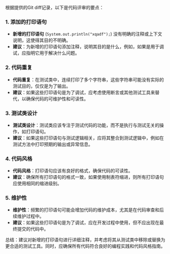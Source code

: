 根据提供的Git diff记录，以下是代码评审的要点：

### 1. 添加的打印语句
- **新增的打印语句** (`System.out.println("xqadf");`) 没有明确的注释或上下文说明，这使得其目的不明确。
- **建议**：为新增的打印语句添加注释，说明其目的是什么，例如，如果是用于调试，应指明它用于解决什么问题。

### 2. 代码重复
- **代码重复**：在测试类中，连续打印了多个字符串，这些字符串可能没有实际的测试目的，仅仅是为了输出。
- **建议**：如果这些打印语句是为了调试，应考虑使用断言或其他测试工具来替代，以确保代码的可维护性和可读性。

### 3. 测试类设计
- **测试类设计**：测试类应该专注于测试代码的功能，而不是执行与测试无关的操作，如打印语句。
- **建议**：如果这些打印语句与测试逻辑相关，应将其整合到测试逻辑中，例如在测试方法中打印预期的输出或异常信息。

### 4. 代码风格
- **代码风格**：打印语句应该有良好的格式，确保代码的可读性。
- **建议**：确保所有打印语句的格式一致，如果使用制表符缩进，则所有打印语句应使用相同的缩进级别。

### 5. 维护性
- **维护性**：频繁的打印语句可能会增加代码的维护成本，尤其是在代码审查和后续维护过程中。
- **建议**：如果这些打印语句是为了调试，应在开发过程中使用，但不应出现在最终提交的代码中。

总结：建议对新增的打印语句进行详细注释，并考虑将其从测试类中移除或替换为更合适的测试工具。同时，应确保所有代码符合良好的编程实践和代码风格指南。